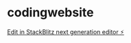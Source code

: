 # codingwebsite

[Edit in StackBlitz next generation editor ⚡️](https://stackblitz.com/~/github.com/Amelia-330/codingwebsite)